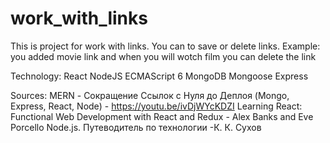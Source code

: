 # work_with_links
This is project  for work with links. You can  to save or delete links. Example: you added  movie link and when you will wotch film you can delete the link



Technology:
  React
  NodeJS
  ECMAScript 6
  MongoDB
  Mongoose
  Express
  
Sources:
  MERN - Сокращение Ссылок с Нуля до Деплоя (Mongo, Express, React, Node) - https://youtu.be/ivDjWYcKDZI
  Learning React: Functional Web Development with React and Redux - Alex Banks and Eve Porcello
  Node.js. Путеводитель по технологии -К. К. Сухов
